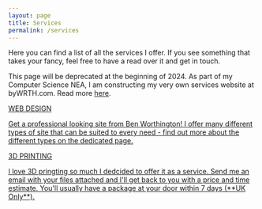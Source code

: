 ```yaml
---
layout: page
title: Services
permalink: /services
---
```


Here you can find a list of all the services I offer. If you see something that takes your fancy, feel free to have a read over it and get in touch.

This page will be deprecated at the beginning of 2024. As part of my Computer Science NEA, I am constructing my very own services website at byWRTH.com. Read more [here](/blog/).
<div>
<a href="/web-design/">
<div class="info-box post-list">
    <p class="info-box-title">WEB DESIGN</p>
    <p class="info-box-content">Get a professional looking site from Ben Worthington! I offer many different types of site that can be suited to every need - find out more about the different types on the dedicated page.</p>
</div>
</a>

<a href="/3d-printing">
<div class="info-box post-list">
    <p class="info-box-title">3D PRINTING</p>
    <p class="info-box-content">I love 3D pringting so much I dedcided to offer it as a service. Send me an email with your files attached and I'll get back to you with a price and time estimate. You'll usually have a package at your door within 7 days (**UK Only**).</p>
</div>
</a>

</div>

